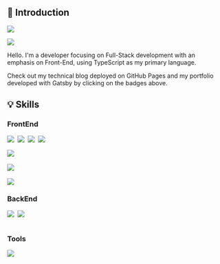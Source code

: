 
## 🚀 Introduction

<a href="https://scorchedrice.com"><img src="https://img.shields.io/badge/Scorchedrice.com-4285F4?style=for-the-badge&logo=&logoColor=white"/></a>

<img src="https://img.shields.io/badge/wldnd2977@gmail.com-ea4335?style=for-the-badge&logo=gmail&logoColor=white"/>

Hello. I'm a developer focusing on Full-Stack development with an emphasis on Front-End, using TypeScript as my primary language.

Check out my technical blog deployed on GitHub Pages and my portfolio developed with Gatsby by clicking on the badges above.

## 💡 Skills

### FrontEnd

<div style="display: flex; gap: 8px; width: 100%; box-sizing: border-box">
    <img src="https://img.shields.io/badge/React-61DAFB?style=for-the-badge&logo=react&logoColor=black"/>
    <img src="https://img.shields.io/badge/Next.js-000000?style=for-the-badge&logo=next.js&logoColor=white"/>
    <img src="https://img.shields.io/badge/Gatsby-663399?style=for-the-badge&logo=gatsby&logoColor=white"/>
    <img src="https://img.shields.io/badge/Electron-47848F?style=for-the-badge&logo=Electron&logoColor=white"/>
</div>


<br>

<div style="display: flex; gap: 8px; width: 100%; box-sizing: border-box">
    <img src="https://img.shields.io/badge/Zustand-AD7EE0?style=for-the-badge&logo=zustand&logoColor=white"/>
</div>

<br>

<div style="display: flex; gap: 8px; width: 100%; box-sizing: border-box">
    <img src="https://img.shields.io/badge/Tailwind-06b6d4?style=for-the-badge&logo=tailwindcss&logoColor=white"/>
</div>

<br>

<img src="https://img.shields.io/badge/Flutter-02569B?style=for-the-badge&logo=Flutter&logoColor=white"/>

### BackEnd

<div style="display: flex; gap: 8px; width: 100%; box-sizing: border-box">
    <img src="https://img.shields.io/badge/Nest.js-e0234e?style=for-the-badge&logo=nestjs&logoColor=white"/>
    <img src="https://img.shields.io/badge/bolt-ebb02e?style=for-the-badge"/>
</div>

<br>
<!-- <div style="display: flex; gap: 8px; width: 100%; box-sizing: border-box">
    <img src="https://img.shields.io/badge/Postgresql-4169e1?style=for-the-badge&logo=postgresql&logoColor=white"/>
    <img src="https://img.shields.io/badge/MongoDB-47a248?style=for-the-badge&logo=mongodb&logoColor=white"/>
    <img src="https://img.shields.io/badge/Mongoose-880000?style=for-the-badge&logo=mongoose&logoColor=white"/>
</div> -->



<!-- <div style="display: flex; gap: 8px; width: 100%; box-sizing: border-box">
    <img src="https://img.shields.io/badge/Kafka-231f20?style=for-the-badge&logo=apachekafka&logoColor=white"/>
</div> -->

### Tools

<img src="https://img.shields.io/badge/Jest-c21123?style=for-the-badge&logo=figma&logoColor=white"/>
